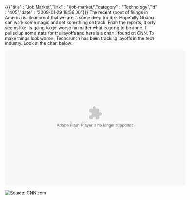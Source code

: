 {{{"title" : "Job Market","link" : "/job-market/","category" : "Technology","id" : "405","date" : "2009-01-29 18:36:00"}}}
The recent spout of firings in America is clear proof that we are in some deep trouble. Hopefully Obama can work some magic and set something on track. From the reports, it only seems like its going to get worse no matter what is going to be done. I pulled up some stats for the layoffs and here is a chart I found on CNN.
To make things look worse , Techcrunch has been tracking layoffs in the tech industry.<!--more-->
Look at the chart below:

<object classid="clsid:d27cdb6e-ae6d-11cf-96b8-444553540000" width="592" height="445" codebase="http://download.macromedia.com/pub/shockwave/cabs/flash/swflash.cab#version=6,0,40,0"><param name="src" value="http://widget.icharts.net" /><param name="flashvars" value="id=MXvQwg==" /><embed type="application/x-shockwave-flash" width="592" height="445" src="http://widget.icharts.net" flashvars="id=MXvQwg=="></embed></object>

![Source: CNN.com](/img/upload/chart_job_cuts0126.gif "Job Cuts")